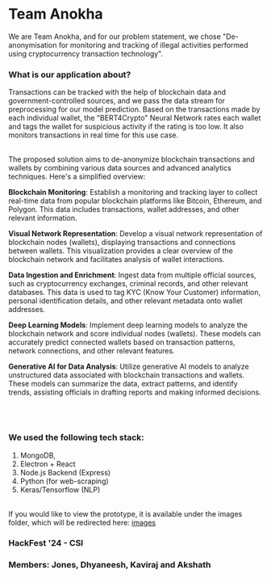 ﻿# Team Anokha

We are Team Anokha, and for our problem statement, we chose "De-anonymisation for monitoring and tracking of illegal
activities performed using cryptocurrency transaction
technology". 

### What is our application about? 

Transactions can be tracked with the help of blockchain data and government-controlled sources, and we pass the data stream for preprocessing for our model prediction. Based on the transactions made by each individual wallet, the "BERT4Crypto" Neural Network rates each wallet and tags the wallet for suspicious activity if the rating is too low. It also monitors transactions in real time for this use case. 
<br></br>

The proposed solution aims to de-anonymize blockchain transactions and wallets by combining various data sources and advanced analytics techniques. Here's a simplified overview:

<b>Blockchain Monitoring</b>: Establish a monitoring and tracking layer to collect real-time data from popular blockchain platforms like Bitcoin, Ethereum, and Polygon. This data includes transactions, wallet addresses, and other relevant information.

<b>Visual Network Representation</b>: Develop a visual network representation of blockchain nodes (wallets), displaying transactions and connections between wallets. This visualization provides a clear overview of the blockchain network and facilitates analysis of wallet interactions.

<b>Data Ingestion and Enrichment</b>: Ingest data from multiple official sources, such as cryptocurrency exchanges, criminal records, and other relevant databases. This data is used to tag KYC (Know Your Customer) information, personal identification details, and other relevant metadata onto wallet addresses.

<b>Deep Learning Models</b>: Implement deep learning models to analyze the blockchain network and score individual nodes (wallets). These models can accurately predict connected wallets based on transaction patterns, network connections, and other relevant features.

<b>Generative AI for Data Analysis</b>: Utilize generative AI models to analyze unstructured data associated with blockchain transactions and wallets. These models can summarize the data, extract patterns, and identify trends, assisting officials in drafting reports and making informed decisions.

<br></br>
### We used the following tech stack: 
1. MongoDB, 
2. Electron + React
3. Node.js Backend (Express) 
4. Python (for web-scraping)
5. Keras/Tensorflow (NLP)
<br></br>

If you would like to view the prototype, it is available under the images folder, which will be redirected here: [images]("HackFest-CSI/images")

### HackFest '24 - CSI
### Members: Jones, Dhyaneesh, Kaviraj and Akshath
